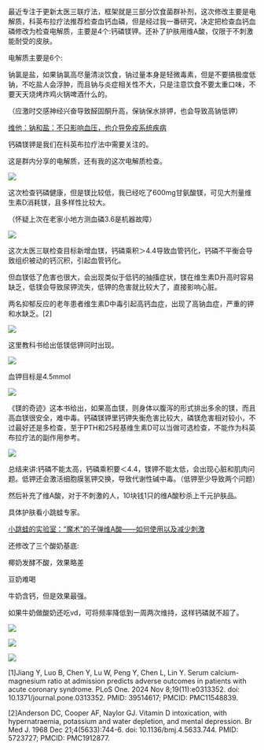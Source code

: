 最近专注于更新太医三联疗法，框架就是三部分饮食菌群补剂，这次修改主要是电解质，科英布拉疗法推荐检查血钙血磷，但是经过我一番研究，决定把检查血钙血磷修改为检查电解质，主要是4个:钙磷镁钾。还补了护肤用维A酸，仅限于不刺激能耐受的皮肤。

电解质主要是6个:

钠氯是盐，如果钠氯高尽量清淡饮食，钠过量本身是轻微毒素，但是不要搞极度低钠，不吃盐人会浮肿，而且钠与炎症相关性不大，只是注意饮食不要太重口味，不要天天烧烤炸鸡火锅啤酒什么的。

（应激时交感神经兴奋导致醛固酮升高，保钠保水排钾，也会导致高钠低钾）

[维他：钠和盐：不只影响血压，也介导免疫系统疾病](https://zhuanlan.zhihu.com/p/408534882?utm_psn=1875348736483401728)

钙磷镁钾是我们在科英布拉疗法中需要关注的。

这是群内分享的电解质，还有我的这次电解质检查。

![](https://pic1.zhimg.com/v2-6c7943d0af397e645fb2266ab8e5f6ac_720w.jpg?source=d16d100b)

这次检查钙磷健康，但是镁比较低，我已经吃了600mg甘氨酸镁，可见大剂量维生素D消耗镁，且多样性比较大。

（怀疑上次在老家小地方测血磷3.6是机器故障）

![](https://pic1.zhimg.com/v2-40e2eb13255217de018f14ded613a3bd_720w.jpg?source=d16d100b)

这次太医三联检查目标新增血镁，钙磷乘积＞4.4导致血管钙化，钙磷不平衡会导致组织被动的钙沉积，引起血管钙化。

但血镁低了危害也很大，会出现类似于低钙的抽搐症状，镁在维生素D升高时容易缺乏，低镁会导致尿钾流失，低钾的危害就比较大了，直接影响心脏。

两名抑郁反应的老年患者维生素D中毒引起高钙血症，出现了高钠血症，严重的钾和水缺乏。[2]

![](https://pic1.zhimg.com/v2-426639dd3baf37fa9c3440a6e54b72cf_720w.jpg?source=d16d100b)

这里教科书给出低镁低钾同时出现。

![](https://pica.zhimg.com/v2-0b034762976029371231b24ec1566471_720w.jpg?source=d16d100b)

血钾目标是4.5mmol

![](https://pica.zhimg.com/v2-c5a99dc58c2902e36923b7b27938149e_720w.jpg?source=d16d100b)

《镁的奇迹》这本书给出，如果高血镁，则身体以腹泻的形式排出多余的镁，而且高血镁很安全，难中毒。钙磷镁钾里钙钾失衡危害比较大，磷镁危害相对较小，不过最好还是多检查，至于PTH和25羟基维生素D可以当做可选检查，不能作为科英布拉疗法的副作用参考。

![](https://pic1.zhimg.com/v2-8d3666fa65900a8f2f4da9cf6699afc5_720w.jpg?source=d16d100b)

总结来讲:钙磷不能太高，钙磷乘积要＜4.4，镁钾不能太低，会出现心脏和肌肉问题。低钾还会激活细胞膜氢钾交换，导致代谢性碱中毒。（低钾至少导致两个问题）

然后补充了维A酸，对于不刺激的人，10块钱1只的维A酸秒杀上千元护肤品。

具体护肤看小跳蛙专家。

[小跳蛙的实验室：“魔术”的子弹维A酸——如何使用以及减少刺激](https://zhuanlan.zhihu.com/p/563344372?utm_psn=1875338514897457152)

还修改了三个酸奶基底:

椰奶发酵不酸，效果略差

豆奶难喝

牛奶含钙，但是效果最强。

如果牛奶做酸奶还吃vd，可将频率降低到一周两次维持，这样钙磷就不超了。

![](https://pic1.zhimg.com/v2-b1565aa2544cbfe9bd0e8d753fd73702_720w.jpg?source=d16d100b)




![](https://pic1.zhimg.com/v2-a0745bdf9505a5c2f81dbf2132aa97d7_720w.jpg?source=d16d100b)




![](https://picx.zhimg.com/v2-d9bb9a00a670ef8c196b4d915b62de57_720w.jpg?source=d16d100b)

[1]Jiang Y, Luo B, Chen Y, Lu W, Peng Y, Chen L, Lin Y. Serum calcium-magnesium ratio at admission predicts adverse outcomes in patients with acute coronary syndrome. PLoS One. 2024 Nov 8;19(11):e0313352. doi: 10.1371/journal.pone.0313352. PMID: 39514617; PMCID: PMC11548839.

[2]Anderson DC, Cooper AF, Naylor GJ. Vitamin D intoxication, with hypernatraemia, potassium and water depletion, and mental depression. Br Med J. 1968 Dec 21;4(5633):744-6. doi: 10.1136/bmj.4.5633.744. PMID: 5723727; PMCID: PMC1912877.
